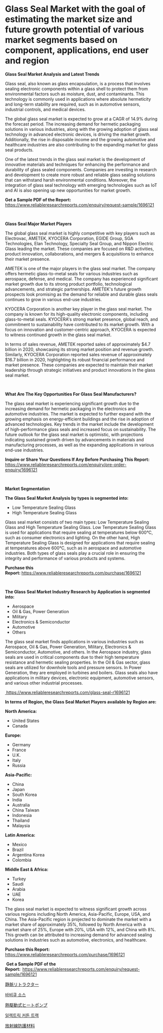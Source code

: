 <p><h1>Glass Seal Market with the goal of estimating the market size and future growth potential of various market segments based on component, applications, end user and region</h1></p><p><strong>Glass Seal Market Analysis and Latest Trends</strong></p>
<p><p>Glass seal, also known as glass encapsulation, is a process that involves sealing electronic components within a glass shell to protect them from environmental factors such as moisture, dust, and contaminants. This technology is commonly used in applications where absolute hermeticity and long-term stability are required, such as in automotive sensors, industrial controls, and medical devices.</p><p>The global glass seal market is expected to grow at a CAGR of 14.9% during the forecast period. The increasing demand for hermetic packaging solutions in various industries, along with the growing adoption of glass seal technology in advanced electronic devices, is driving the market growth. Additionally, the rise in disposable income and the growing automotive and healthcare industries are also contributing to the expanding market for glass seal products.</p><p>One of the latest trends in the glass seal market is the development of innovative materials and techniques for enhancing the performance and durability of glass sealed components. Companies are investing in research and development to create more robust and reliable glass sealing solutions that can withstand harsh environmental conditions. Moreover, the integration of glass seal technology with emerging technologies such as IoT and AI is also opening up new opportunities for market growth.</p></p>
<p><strong>Get a Sample PDF of the Report:&nbsp;</strong> <a href="https://www.reliableresearchreports.com/enquiry/request-sample/1696121">https://www.reliableresearchreports.com/enquiry/request-sample/1696121</a></p>
<p>&nbsp;</p>
<p><strong>Glass Seal Major Market Players</strong></p>
<p><p>The global glass seal market is highly competitive with key players such as Electrovac, AMETEK, KYOCERA Corporation, EGIDE Group, SGA Technologies, Elan Technology, Specialty Seal Group, and Nippon Electric Glass leading the market. These companies are focused on R&D activities, product innovation, collaborations, and mergers & acquisitions to enhance their market presence.</p><p>AMETEK is one of the major players in the glass seal market. The company offers hermetic glass-to-metal seals for various industries such as aerospace, defense, and medical. The company has experienced significant market growth due to its strong product portfolio, technological advancements, and strategic partnerships. AMETEK's future growth prospects look promising as the demand for reliable and durable glass seals continues to grow in various end-use industries.</p><p>KYOCERA Corporation is another key player in the glass seal market. The company is known for its high-quality electronic components, including glass-to-metal seals. KYOCERA's strong market presence, global reach, and commitment to sustainability have contributed to its market growth. With a focus on innovation and customer-centric approach, KYOCERA is expected to witness continued growth in the glass seal market.</p><p>In terms of sales revenue, AMETEK reported sales of approximately $4.7 billion in 2020, showcasing its strong market position and revenue growth. Similarly, KYOCERA Corporation reported sales revenue of approximately $16.7 billion in 2020, highlighting its robust financial performance and market presence. These companies are expected to maintain their market leadership through strategic initiatives and product innovations in the glass seal market.</p></p>
<p>&nbsp;</p>
<p><strong>What Are The Key Opportunities For Glass Seal Manufacturers?</strong></p>
<p><p>The glass seal market is experiencing significant growth due to the increasing demand for hermetic packaging in the electronics and automotive industries. The market is expected to further expand with the growing emphasis on energy-efficient buildings and the rise in adoption of advanced technologies. Key trends in the market include the development of high-performance glass seals and increased focus on sustainability. The future outlook for the glass seal market is optimistic, with projections indicating sustained growth driven by advancements in materials and manufacturing processes, as well as the expanding applications in various end-use industries.</p></p>
<p><strong>Inquire or Share Your Questions If Any Before Purchasing This Report:</strong> <a href="https://www.reliableresearchreports.com/enquiry/pre-order-enquiry/1696121">https://www.reliableresearchreports.com/enquiry/pre-order-enquiry/1696121</a></p>
<p>&nbsp;</p>
<p><strong>Market Segmentation</strong></p>
<p><strong>The Glass Seal Market Analysis by types is segmented into:</strong></p>
<p><ul><li>Low Temperature Sealing Glass</li><li>High Temperature Sealing Glass</li></ul></p>
<p><p>Glass seal market consists of two main types: Low Temperature Sealing Glass and High Temperature Sealing Glass. Low Temperature Sealing Glass is used for applications that require sealing at temperatures below 600°C, such as consumer electronics and lighting. On the other hand, High Temperature Sealing Glass is designed for applications that require sealing at temperatures above 600°C, such as in aerospace and automotive industries. Both types of glass seals play a crucial role in ensuring the integrity and performance of various products and systems.</p></p>
<p><strong>Purchase this Report:&nbsp;</strong><a href="https://www.reliableresearchreports.com/purchase/1696121">https://www.reliableresearchreports.com/purchase/1696121</a></p>
<p>&nbsp;</p>
<p><strong>The Glass Seal Market Industry Research by Application is segmented into:</strong></p>
<p><ul><li>Aerospace</li><li>Oil & Gas, Power Generation</li><li>Military</li><li>Electronics & Semiconductor</li><li>Automotive</li><li>Others</li></ul></p>
<p><p>The glass seal market finds applications in various industries such as Aerospace, Oil & Gas, Power Generation, Military, Electronics & Semiconductor, Automotive, and others. In the Aerospace industry, glass seals are used in critical components due to their high temperature resistance and hermetic sealing properties. In the Oil & Gas sector, glass seals are utilized for downhole tools and pressure sensors. In Power Generation, they are employed in turbines and boilers. Glass seals also have applications in military devices, electronic equipment, automotive sensors, and various other industrial processes.</p></p>
<p><a href="https://www.reliableresearchreports.com/glass-seal-r1696121">&nbsp;https://www.reliableresearchreports.com/glass-seal-r1696121</a></p>
<p><strong>In terms of Region, the Glass Seal Market Players available by Region are:</strong></p>
<p>
    <p> <strong> North America: </strong>
        <ul>
            <li>United States</li>
            <li>Canada</li>
        </ul>
        </p> 
    <p> <strong> Europe: </strong>
        <ul>
            <li>Germany</li>
            <li>France</li>
            <li>U.K.</li>
            <li>Italy</li>
            <li>Russia</li>
        </ul>
        </p> 
    <p> <strong> Asia-Pacific: </strong>
        <ul>
            <li>China</li>
            <li>Japan</li>
            <li>South Korea</li>
            <li>India</li>
            <li>Australia</li>
            <li>China Taiwan</li>
            <li>Indonesia</li>
            <li>Thailand</li>
            <li>Malaysia</li>
        </ul>
        </p> 
    <p> <strong> Latin America: </strong>
        <ul>
            <li>Mexico</li>
            <li>Brazil</li>
            <li>Argentina Korea</li>
            <li>Colombia</li>
        </ul>
        </p> 
    <p> <strong> Middle East & Africa: </strong>
        <ul>
            <li>Turkey</li>
            <li>Saudi</li>
            <li>Arabia</li>
            <li>UAE</li>
            <li>Korea</li>
        </ul>
    </p>
    </p>
<p><p>The glass seal market is expected to witness significant growth across various regions including North America, Asia-Pacific, Europe, USA, and China. The Asia-Pacific region is projected to dominate the market with a market share of approximately 35%, followed by North America with a market share of 25%, Europe with 20%, USA with 12%, and China with 8%. This growth can be attributed to increasing demand for advanced sealing solutions in industries such as automotive, electronics, and healthcare.</p></p>
<p><strong>Purchase this Report: </strong><a href="https://www.reliableresearchreports.com/purchase/1696121">https://www.reliableresearchreports.com/purchase/1696121</a></p>
<p>&nbsp;<strong>Get a Sample PDF of the Report:&nbsp;&nbsp;</strong><a href="https://www.reliableresearchreports.com/enquiry/request-sample/1696121">https://www.reliableresearchreports.com/enquiry/request-sample/1696121</a></p>
<p><strong></strong></p>
<p><p><a href="https://github.com/mares423/Market-Research-Report-List-1/blob/main/779305253949.md">静脈リトラクター</a></p><p><a href="https://medium.com/@rogerking2023/bbq%EC%86%8C%EC%8A%A4-%EC%8B%9C%EC%9E%A5-%EA%B7%9C%EB%AA%A8-cagr-%ED%8A%B8%EB%A0%8C%EB%93%9C-2024-2030-272a1d6a0f79">바비큐 소스</a></p><p><a href="https://medium.com/@dylanwright66/%E7%86%B1%E9%A7%86%E5%8B%95%E3%83%92%E3%83%BC%E3%83%88%E3%83%9D%E3%83%B3%E3%83%97%E5%B8%82%E5%A0%B4%E3%83%AC%E3%83%9D%E3%83%BC%E3%83%88%E3%81%AF-%E3%81%93%E3%81%AE%E5%B8%82%E5%A0%B4%E3%81%AE%E6%9C%80%E6%96%B0%E3%81%AE%E3%83%88%E3%83%AC%E3%83%B3%E3%83%89%E3%81%A8%E6%88%90%E9%95%B7%E6%A9%9F%E4%BC%9A%E3%82%92%E6%98%8E%E3%82%89%E3%81%8B%E3%81%AB%E3%81%97%E3%81%A6%E3%81%84%E3%81%BE%E3%81%99-b75f618472d8">熱駆動式ヒートポンプ</a></p><p><a href="https://github.com/AlbertotDouglas44367/Market-Research-Report-List-1/blob/main/283951250413.md">일렉트릭 커튼 트랙</a></p><p><a href="https://medium.com/@chloeconn80/%E6%94%BE%E5%B0%84%E7%B7%9A%E9%98%B2%E8%AD%B7%E6%9D%90%E6%96%99%E5%B8%82%E5%A0%B4%E3%81%AF%E5%B8%82%E5%A0%B4%E3%82%B7%E3%82%A7%E3%82%A2-%E3%82%B5%E3%82%A4%E3%82%BA-2031%E5%B9%B4%E3%81%BE%E3%81%A7%E3%81%AE%E4%BA%88%E6%B8%AC%E3%81%AB%E7%84%A6%E7%82%B9%E3%82%92%E5%BD%93%E3%81%A6%E3%81%A6%E3%81%84%E3%81%BE%E3%81%99-7db48fafb5d1">放射線防護材料</a></p></p>